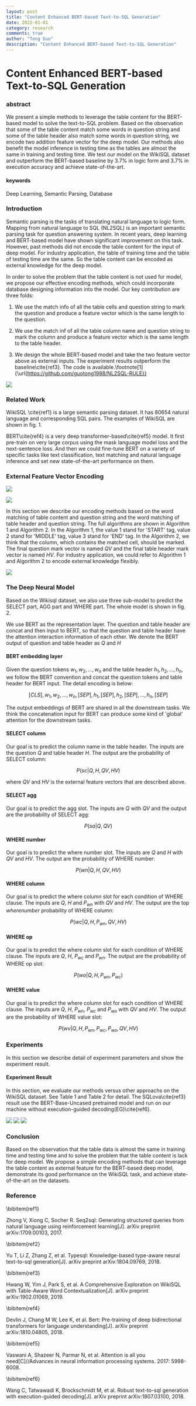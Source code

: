 ```yaml
---
layout: post
title: "Content Enhanced BERT-based Text-to-SQL Generation"
date: 2022-01-01
category: research
comments: true
author: "Tong Guo"
description: "Content Enhanced BERT-based Text-to-SQL Generation"
---
```



# Content Enhanced BERT-based Text-to-SQL Generation

### abstract
We present a simple methods to leverage the table content for the BERT-based model to solve the text-to-SQL problem. Based on the observation that some of the table content match some words in question string and some of the table header also match some words in question string, we encode two addition feature vector for the deep model. Our methods also benefit the model inference in testing time as the tables are almost the same in training and testing time. We test our model on the WikiSQL dataset and outperform the BERT-based baseline by 3.7% in logic form and 3.7% in execution accuracy and  achieve state-of-the-art.

#### keywords 
Deep Learning, Semantic Parsing, Database

### Introduction

Semantic parsing is the tasks of translating natural language to logic form. Mapping from natural language to SQL (NL2SQL) is an important semantic parsing
task for question answering system. In recent years, deep learning and BERT-based model have shown significant improvement on this task. However, past methods did not encode the table content for the input of deep model. For industry application, the table of training time and the table of testing time are the same. So the table content can be encoded as external knowledge for the deep model.

In order to solve the problem that the table content is not used for model, we propose our effective encoding methods, which could incorporate database designing information into the model. Our key contribution are three folds:

1. We use the match info of all the table cells and question string to mark the question and produce a feature vector which is the same length to the question. 

2. We use the match inf of all the table column name and question string to mark the column and produce a feature vector which is the same length to the table header. 

3. We design the whole BERT-based model and take the two feature vector above as external inputs. The experiment results outperform the baseline\cite{ref3}. The code is available.\footnote[1]{\url{https://github.com/guotong1988/NL2SQL-RULE}}

![](/assets/png/rule-text2sql/fig1.png)

### Related Work

WikiSQL \cite{ref1} is a large semantic parsing dataset. It has 80654 natural language and corresponding SQL pairs. The examples of WikiSQL are shown in fig. 1. 

BERT\cite{ref4} is a very deep transformer-based\cite{ref5} model. It first pre-train on very large corpus using the mask language model loss and the next-sentence loss. And then we could fine-tune BERT on a variety of specific tasks like text classification, text matching and natural language inference and set new state-of-the-art performance on them. 


### External Feature Vector Encoding

![](/assets/png/rule-text2sql/alg1.png)

![](/assets/png/rule-text2sql/alg2.png)

In this section we describe our encoding methods based on the word matching of table content and question string and the word matching of table header and question string. The full algorithms are shown in Algorithm 1 and Algorithm 2. In the Algorithm 1, the value 1 stand for 'START' tag, value 2 stand for 'MIDDLE' tag, value 3 stand for 'END' tag. In the Algorithm 2, we think that the column, which contains the matched cell, should be marked. The final question mark vector is named $QV$ and the final table header mark vector is named $HV$. For industry application, we could refer to Algorithm 1 and Algorithm 2 to encode external knowledge flexibly.



![](/assets/png/rule-text2sql/fig2.png)


### The Deep Neural Model

Based on the Wikisql dataset, we also use three sub-model to predict the SELECT part, AGG part and WHERE part. The whole model is shown in fig. 2.


We use BERT as the representation layer. The question and table header are concat and then input to BERT, so that the question and table header have the attention interaction information of each other.
We denote the BERT output of question and table header as $Q$ and $H$

#### BERT embedding layer

Given the question tokens ${w_1,w_2,...,w_n}$ and the table header ${h_1,h_2,...,h_n}$, we follow the BERT convention and concat the question tokens and table header for BERT input. The detail encoding is below:

$$
[CLS],w_1,w_2,...,w_n, [SEP], h_1, [SEP], h_2, [SEP],..., h_n,[SEP] 
$$

The output embeddings of BERT are shared in all the downstream tasks. We think the concatenation input for BERT can produce some kind of 'global' attention for the downstream tasks.

#### SELECT column
Our goal is to predict the column name in the table header. The inputs are the question $Q$ and table header $H$. The output are the probability of SELECT column: 

$$
P(sc|Q,H,QV,HV)
$$

where $QV$ and $HV$ is the external feature vectors that are described above.

#### SELECT agg
Our goal is to predict the agg slot. The inputs are $Q$  with $QV$ and the output are the probability of SELECT agg:

$$
P(sa|Q,QV) 
$$

#### WHERE number

Our goal is to predict the where number slot. The inputs are $Q$ and $H$ with $QV$ and $HV$. The output are the probability of WHERE number:

$$
P(wn|Q,H,QV,HV) 
$$

#### WHERE column

Our goal is to predict the where column slot for each condition of WHERE clause. The inputs are $Q$, $H$ and $P_{wn}$ with $QV$ and $HV$. The output are the top $wherenumber$ probability of WHERE column:

$$
P(wc|Q,H,P_{wn},QV,HV) 
$$

#### WHERE op

Our goal is to predict the where column slot for each condition of WHERE clause. The inputs are $Q$, $H$, $P_{wc}$ and $P_{wn}$. The output are the probability of WHERE op slot:

$$
P(wo|Q,H,P_{wn},P_{wc}) 
$$

#### WHERE value
Our goal is to predict the where column slot for each condition of WHERE clause. The inputs are $Q$, $H$, $P_{wn}$, $P_{wc}$ and $P_{wo}$ with $QV$ and $HV$. The output are the probability of WHERE value slot:

$$
P(wv|Q,H,P_{wn},P_{wc},P_{wo},QV,HV) 
$$


### Experiments

In this section we describe detail of experiment parameters and show the experiment result.

#### Experiment Result

In this section, we evaluate our methods versus other approachs on the WikiSQL dataset. See Table 1 and Table 2 for detail. The SQLova\cite{ref3} result use the BERT-Base-Uncased pretrained model and run on our machine without execution-guided decoding(EG)\cite{ref6}.

![](/assets/png/rule-text2sql/table1.png)
![](/assets/png/rule-text2sql/table2.png)
![](/assets/png/rule-text2sql/table3.png)

### Conclusion

Based on the observation that the table data is almost the same in training time and testing time and to solve the problem that the table content is lack for deep model. We propose a simple encoding methods that can leverage the table content as external feature for the BERT-based deep model, demonstrate its good performance on the WikiSQL task, and achieve state-of-the-art on the datasets. 


### Reference

\bibitem{ref1}

Zhong V, Xiong C, Socher R. Seq2sql: Generating structured queries from natural language using reinforcement learning[J]. arXiv preprint arXiv:1709.00103, 2017.

\bibitem{ref2}

Yu T, Li Z, Zhang Z, et al. Typesql: Knowledge-based type-aware neural text-to-sql generation[J]. arXiv preprint arXiv:1804.09769, 2018.

\bibitem{ref3}

Hwang W, Yim J, Park S, et al. A Comprehensive Exploration on WikiSQL with Table-Aware Word Contextualization[J]. arXiv preprint arXiv:1902.01069, 2019.

\bibitem{ref4}

Devlin J, Chang M W, Lee K, et al. Bert: Pre-training of deep bidirectional transformers for language understanding[J]. arXiv preprint arXiv:1810.04805, 2018.

\bibitem{ref5}

Vaswani A, Shazeer N, Parmar N, et al. Attention is all you need[C]//Advances in neural information processing systems. 2017: 5998-6008.

\bibitem{ref6}

Wang C, Tatwawadi K, Brockschmidt M, et al. Robust text-to-sql generation with execution-guided decoding[J]. arXiv preprint arXiv:1807.03100, 2018.
